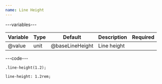 ```yaml
---
name: Line Height
---
```


---variables---

| Variable | Type | Default | Description | Required |
| -- | -- | -- | -- | -- |
| @value | unit | @baseLineHeight | Line height ||

---code---

```less
.line-height(1.2);
```

```less
line-height: 1.2rem;
```